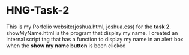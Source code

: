 # HNG-Task-2
This is my Porfolio website(joshua.html, joshua.css) for the **task 2**. 
showMyName.html is the program that display my name. I created an internal script tag that has a function to display my name in an alert box when the **show my name button** is been clicked
